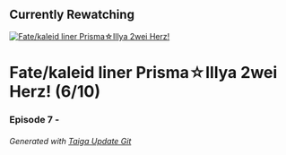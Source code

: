 ﻿
## Currently Rewatching

[![Fate/kaleid liner Prisma&#9734;Illya 2wei Herz!](https://s4.anilist.co/file/anilistcdn/media/anime/cover/medium/bx20845-4iTgYkjPsUYh.png)](https://anilist.co/anime/20845)

# Fate/kaleid liner Prisma&#9734;Illya 2wei Herz! (6/10)

### Episode 7 - 

###### *Generated with [Taiga Update Git](https://github.com/nike4613/taiga-update-git)*